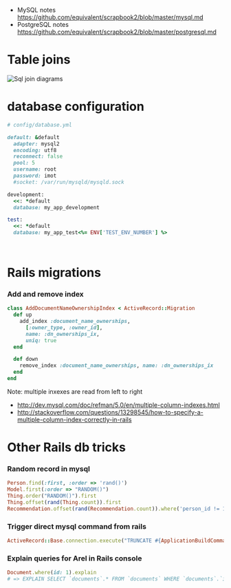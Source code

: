 * MySQL notes https://github.com/equivalent/scrapbook2/blob/master/mysql.md
* PostgreSQL notes https://github.com/equivalent/scrapbook2/blob/master/postgresql.md

# Table joins

![Sql join diagrams](https://raw.githubusercontent.com/equivalent/scrapbook2/master/assets/images/2014/sql-joins.png)

# database configuration

```ruby
# config/database.yml

default: &default
  adapter: mysql2
  encoding: utf8
  reconnect: false
  pool: 5
  username: root
  password: imot
  #socket: /var/run/mysqld/mysqld.sock

development:
  <<: *default
  database: my_app_development

test:
  <<: *default
  database: my_app_test<%= ENV['TEST_ENV_NUMBER'] %>

  
```

# Rails migrations

### Add and remove index

```ruby
class AddDocumentNameOwnershipIndex < ActiveRecord::Migration
  def up
    add_index :document_name_ownerships, 
      [:owner_type, :owner_id],
      name: :dn_ownerships_ix, 
      uniq: true
  end

  def down
    remove_index :document_name_ownerships, name: :dn_ownerships_ix
  end
end
```

Note: multiple inxexes are read from left to right

* http://dev.mysql.com/doc/refman/5.0/en/multiple-column-indexes.html
* http://stackoverflow.com/questions/13298545/how-to-specify-a-multiple-column-index-correctly-in-rails



# Other Rails db tricks

### Random record in mysql

~~~ruby
Person.find(:first, :order => 'rand()')
Model.first(:order => "RANDOM()") 
Thing.order("RANDOM()").first
Thing.offset(rand(Thing.count)).first
Recommendation.offset(rand(Recommendation.count)).where('person_id != 1').first
~~~

### Trigger direct mysql command from rails

~~~ruby
ActiveRecord::Base.connection.execute("TRUNCATE #{ApplicationBuildCommand.table_name}")  
~~~

### Explain queries for Arel in Rails console

```ruby
Document.where(id: 1).explain
# => EXPLAIN SELECT `documents`.* FROM `documents` WHERE `documents`.`id` = 1 AND (`documents`.`deleted_at` IS NULL)
```
